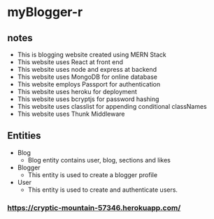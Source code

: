 # myBlogger-r
  ## notes
  - This is blogging website created using MERN Stack
  - This website uses React at front end
  - This website uses node and express at backend
  - This website uses MongoDB for online database
  - This website employs Passport for authentication
  - This website uses heroku for deployment
  - This website uses bcryptjs for password hashing
  - This website uses classlist for appending conditional classNames
  - This website uses Thunk Middleware
  ## Entities
  - Blog
    - Blog entity contains user, blog, sections and likes
  - Blogger
    - This entity is used to create a blogger profile
  - User
    - This entity is used to create and authenticate users.
  ### https://cryptic-mountain-57346.herokuapp.com/

